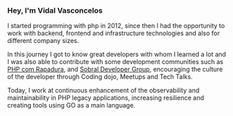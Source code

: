 ### Hey, I'm Vidal Vasconcelos

I started programming with php in 2012, since then I had the opportunity to work with backend, frontend and infrastructure technologies and also for different 
company sizes.

In this journey I got to know great developers with whom I learned a lot and I was also able to contribute with some development communities such as [PHP com 
Rapadura](https://github.com/PHPcomRapadura), and [Sobral Developer Group](https://github.com/sobral-developers-group), encouraging the culture of the developer through Coding dojo, Meetups and Tech Talks.

Today, I work at continuous enhancement of the observability and maintainability in PHP legacy applications, increasing resilience and creating tools using 
GO as a main language.

